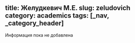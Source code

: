 title: Желудкевич М.Е.
slug: zeludovich
category: academics
tags: [_nav, _category_header]
---

Информация пока не добавлена
